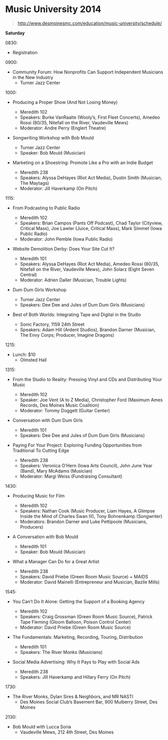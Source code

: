 # Music University 2014

> http://www.desmoinesmc.com/education/music-university/schedule/

__Saturday__

0830:

- Registration

0900:

- Community Forum: How Nonprofits Can Support Independent Musicians in the New Industry
  - Turner Jazz Center

1000:

- Producing a Proper Show (And Not Losing Money)
  - Meredith 102
  - Speakers: Burke VanRaalte (Wooly’s, First Fleet Concerts), Amedeo Rossi (80/35, Nitefall on the River, Vaudeville Mews)
  - Moderator: Andre Perry (Englert Theatre)

- Songwriting Workshop with Bob Mould
  - Turner Jazz Center
  - Speaker: Bob Mould (Musician)


- Marketing on a Shoestring: Promote Like a Pro with an Indie Budget
  - Meredith 238
  - Speakers: Alyssa DeHayes (Riot Act Media), Dustin Smith (Musician, The Maytags)
  - Moderator: Jill Haverkamp (On Pitch)

1115:

- From Podcasting to Public Radio
  - Meredith 102
  - Speakers: Brian Campos (Pants Off Podcast), Chad Taylor (Cityview, Critical Mass), Joe Lawler (Juice, Critical Mass), Mark Simmet (Iowa Public Radio)
  - Moderator: John Pemble (Iowa Public Radio)

- Website Demolition Derby: Does Your Site Cut It?
  - Meredith 101
  - Speakers: Alyssa DeHayes (Riot Act Media), Amedeo Rossi (80/35, Nitefall on the River, Vaudeville Mews), John Solarz (Eight Seven Central)
  - Moderator: Adrien Daller (Musician, Trouble Lights)

- Dum Dum Girls Workshop
  - Turner Jazz Center
  - Speakers: Dee Dee and Jules of Dum Dum Girls (Musicians)


- Best of Both Worlds: Integrating Tape and Digital in the Studio
  - Sonic Factory, 1159 24th Street
  - Speakers: Adam Hill (Ardent Studios), Brandon Darner (Musician, The Envy Corps; Producer, Imagine Dragons)

1215:

- Lunch: $10
  - Olmsted Hall

1315:

- From the Studio to Reality: Pressing Vinyl and CDs and Distributing Your Music
  - Meredith 102
  - Speaker: Joe Vent (A to Z Media), Christopher Ford (Maximum Ames Records, Des Moines Music Coalition)
  - Moderator: Tommy Doggett (Guitar Center)

- Conversation with Dum Dum Girls
  - Meredith 101
  - Speakers: Dee Dee and Jules of Dum Dum Girls (Musicians)

- Paying For Your Project: Exploring Funding Opportunities from Traditional To Cutting Edge
  - Meredith 238
  - Speakers: Veronica O’Hern (Iowa Arts Council), John June Year (Band), Mary McAdams (Musician)
  - Moderator: Margi Weiss (Fundraising Consultant)

1430:

- Producing Music for Film
  - Meredith 102
  - Speakers: Nathan Cook (Music Producer, Liam Hayes, A Glimpse Inside the Mind of Charles Swan III), Tony Bohnenkamp (Songwriter)
  - Moderators: Brandon Darner and Luke Pettipoole  (Musicians, Producers)

- A Conversation with Bob Mould
  - Meredith 101
  - Speaker: Bob Mould (Musician)

- What a Manager Can Do for a Great Artist
  - Meredith 238
  - Speakers: David Priebe (Green Room Music Source) + MAIDS
  - Moderator: David Mainelli (Entrepreneur and Musician, Bazile Mills)

1545:

- You Can’t Do It Alone: Getting the Support of a Booking Agency
  - Meredith 102
  - Speakers: Craig Grossman (Green Room Music Source), Patrick Tape Fleming (Gloom Balloon, Poison Control Center)
  - Moderator: David Priebe (Green Room Music Source)

- The Fundamentals: Marketing, Recording, Touring, Distribution
  - Meredith 101
  - Speakers: The River Monks (Musicians)

- Social Media Advertising: Why It Pays to Play with Social Ads
  - Meredith 238
  - Speakers: Jill Haverkamp and Hillary Ferry (On Pitch)

1730:

- The River Monks, Dylan Sires & Neighbors, and MR NASTI
  - Des Moines Social Club’s Basement Bar, 900 Mulberry Street, Des Moines

2130:

- Bob Mould with Lucca Soria
  - Vaudeville Mews, 212 4th Street, Des Moines
